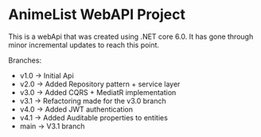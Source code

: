 
# AnimeList WebAPI Project

This is a webApi that was created using .NET core 6.0. 
It has gone through minor incremental updates to reach this point.

Branches:
- v1.0 -> Initial Api
- v2.0 -> Added Repository pattern + service layer
- v3.0 -> Added CQRS + MediatR implementation
- v3.1 -> Refactoring made for the v3.0 branch
- v4.0 -> Added JWT authentication
- v4.1 -> Added Auditable properties to entities
- main -> V3.1 branch
